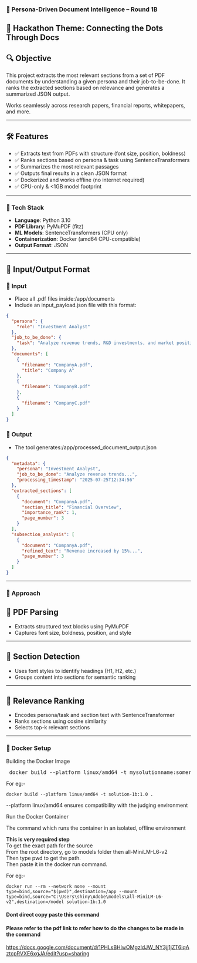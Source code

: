 ### 🧠 Persona-Driven Document Intelligence – Round 1B

## 🚀 Hackathon Theme: Connecting the Dots Through Docs

## 🔍 Objective

This project extracts the most relevant sections from a set of PDF documents by understanding a given persona and their job-to-be-done. It ranks the extracted sections based on relevance and generates a summarized JSON output.

Works seamlessly across research papers, financial reports, whitepapers, and more.

---

## 🛠️ Features

- ✅ Extracts text from PDFs with structure (font size, position, boldness)
- ✅ Ranks sections based on persona & task using SentenceTransformers
- ✅ Summarizes the most relevant passages
- ✅ Outputs final results in a clean JSON format
- ✅ Dockerized and works offline (no internet required)
- ✅ CPU-only & <1GB model footprint

---

### 🧰 Tech Stack

- **Language**: Python 3.10
- **PDF Library**: PyMuPDF (fitz)
- **ML Models**: SentenceTransformers (CPU only)
- **Containerization**: Docker (amd64 CPU-compatible)
- **Output Format**: JSON

---

## 📁 Input/Output Format

### 🔹 Input

- Place all .pdf files inside:/app/documents
- Include an input_payload.json file with this format:

``` json
{
  "persona": {
    "role": "Investment Analyst"
  },
  "job_to_be_done": {
    "task": "Analyze revenue trends, R&D investments, and market positioning"
  },
  "documents": [
    {
      "filename": "CompanyA.pdf",
      "title": "Company A"
    },
    {
      "filename": "CompanyB.pdf"
    },
    {
      "filename": "CompanyC.pdf"
    }
  ]
}
```

### 🔹 Output

- The tool generates:/app/processed_document_output.json

```json
{
  "metadata": {
    "persona": "Investment Analyst",
    "job_to_be_done": "Analyze revenue trends...",
    "processing_timestamp": "2025-07-25T12:34:56"
  },
  "extracted_sections": [
    {
      "document": "CompanyA.pdf",
      "section_title": "Financial Overview",
      "importance_rank": 1,
      "page_number": 3
    }
  ],
  "subsection_analysis": [
    {
      "document": "CompanyA.pdf",
      "refined_text": "Revenue increased by 15%...",
      "page_number": 3
    }
  ]
}
```
---

### 🧠 Approach

## 📄 PDF Parsing

- Extracts structured text blocks using PyMuPDF
- Captures font size, boldness, position, and style

---

## 🧩 Section Detection

- Uses font styles to identify headings (H1, H2, etc.)
- Groups content into sections for semantic ranking

---

## 🧠 Relevance Ranking

- Encodes persona/task and section text with SentenceTransformer
- Ranks sections using cosine similarity
- Selects top-k relevant sections

---

### 🐳 Docker Setup

Building the Docker Image


<pre> docker build --platform linux/amd64 -t mysolutionname:somerandomidentifier . </pre>
For eg:-  <pre> ```docker build --platform linux/amd64 -t solution-1b:1.0 . ``` </pre>

--platform linux/amd64 ensures compatibility with the judging environment

Run the Docker Container

The command which runs the container in an isolated, offline environment

**This is very required step**\
To get the exact path for the source\
From the root directory, go to models folder then all-MiniLM-L6-v2\
Then type pwd to get the path.\
Then paste it in the docker run command.


For eg:- <pre> ```docker run --rm --network none --mount type=bind,source="$(pwd)",destination=/app --mount type=bind,source="C:\Users\shiny\Adobe\models\all-MiniLM-L6-v2",destination=/model solution-1b:1.0 ``` </pre>

#### Dont direct copy paste this command
#### Please refer to the pdf link to refer how to do the changes to be made in the command

https://docs.google.com/document/d/1PHLsBHlwOMgzldJW_NY3jj1jZT6iqAztcpRVXE6xgJA/edit?usp=sharing
